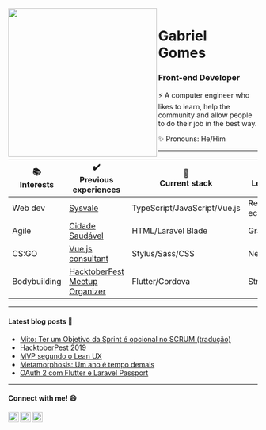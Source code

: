 
<img align="left" width="300" src="https://github.com/gab0gomes/gab0gomes/blob/master/lp.png?raw=true">

# Gabriel Gomes

### Front-end Developer

:zap: A computer engineer who likes to learn, help the community and allow people to do their job in the best way.

:sparkles: Pronouns: He/Him
<br>

----

| :books: <br> Interests | :heavy_check_mark: <br> Previous experiences   | :hammer: <br> Current stack | :rocket: <br> Learning |
| ---------------------- | ---------------------------------------------- | --------------------------- | ---------------------- |
| Web dev                | [Sysvale](https://sysvale.com/)                | TypeScript/JavaScript/Vue.js           | React ecosystem        |
| Agile                  | [Cidade Saudável](https://cidadesaudavel.com/) | HTML/Laravel Blade          | GraphQL                |
| CS:GO                  | [Vue.js consultant](https://medium.com/@gab0gomes/sobre-meu-primeiro-trabalho-como-consultor-8f553e3054f4) | Stylus/Sass/CSS | Nest.js |
| Bodybuilding           | [HacktoberFest Meetup Organizer](https://medium.com/sysvale/hacktoberpest-2019-8761a969c85e) |  Flutter/Cordova   | Strapi |

----

#### Latest blog posts :newspaper:
<!-- BLOG-POST-LIST:START -->
- [Mito: Ter um Objetivo da Sprint é opcional no SCRUM (tradução)](https://medium.com/@gab0gomes/mito-ter-um-objetivo-da-sprint-%C3%A9-opcional-no-scrum-tradu%C3%A7%C3%A3o-891ffffb3b94?source=rss-1da896a6630d------2)
- [HacktoberPest 2019](https://medium.com/sysvale/hacktoberpest-2019-8761a969c85e?source=rss-1da896a6630d------2)
- [MVP segundo o Lean UX](https://medium.com/sysvale/mvp-segundo-o-lean-ux-584958f7c48?source=rss-1da896a6630d------2)
- [Metamorphosis: Um ano é tempo demais](https://medium.com/@gab0gomes/metamorphosis-um-ano-%C3%A9-tempo-demais-b9f4da0b3524?source=rss-1da896a6630d------2)
- [OAuth 2 com Flutter e Laravel Passport](https://medium.com/sysvale/oauth-2-com-flutter-e-laravel-passport-a040c910631e?source=rss-1da896a6630d------2)
<!-- BLOG-POST-LIST:END -->

----

#### Connect with me! :smile:

<a href="https://twitter.com/gab0gomes">
  <img align="left" alt="Gabriel Gomes Twitter" width="21px" src="https://firebasestorage.googleapis.com/v0/b/github--images.appspot.com/o/Github%20images%2Ftwitter.svg?alt=media&token=0e4ffc45-d873-47ee-b08c-9b98b4fe66cf" />
</a>
<a href="https://www.linkedin.com/in/gabrielrgomes/">
  <img align="left" alt="Gabriel Gomes Linkedin" width="21px" src="https://firebasestorage.googleapis.com/v0/b/github--images.appspot.com/o/Github%20images%2Flinkedin.svg?alt=media&token=0e662ab8-db11-475a-9c43-18d89bcdfde0" />
</a>

<a href="https://medium.com/@gab0gomes">
  <img align="left" alt="Gabriel Gomes Medium" width="21px" src="https://cdn-images-1.medium.com/fit/c/152/152/1*8I-HPL0bfoIzGied-dzOvA.png" />
</a>
